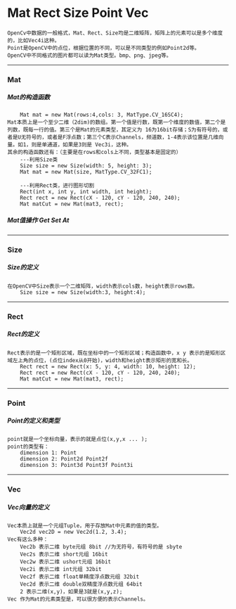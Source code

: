 # Mat Rect Size Point Vec
    OpenCv中数据的一般格式，Mat、Rect、Size均是二维矩阵，矩阵上的元素可以是多个维度的，比如Vec4i这种。
    Point是OpenCV中的点位，根据位置的不同，可以是不同类型的例如Point2d等。
    OpenCV中不同格式的图片都可以读为Mat类型。bmp、png、jpeg等。
---
### Mat
##### Mat的构造函数
        Mat mat = new Mat(rows:4,cols: 3, MatType.CV_16SC4);
    Mat本质上是一个至少二维（2dim)的数组。第一个值是行数，既第一个维度的数值，第二个是列数，既每一行的值。第三个是Mat的元素类型，其定义为 16为16bit存储；S为有符号的，或者是U无符号的，或者是F浮点数；第三个C表示Channels，频道数，1-4表示该位置是几维向量。如1，则是单通道，如果是3则是 Vec3i，这种。
    其余的构造函数还有：（主要是在rows和cols上不同，类型基本是固定的）
        ---利用Size类
        Size size = new Size(width: 5, height: 3);
        Mat mat = new Mat(size, MatType.CV_32FC1);

        ---利用Rect类，进行图形切割
        Rect(int x, int y, int width, int height);
        Rect rect = new Rect(cX - 120, cY - 120, 240, 240);
        Mat matCut = new Mat(mat3, rect);
##### Mat值操作 Get Set At

---
### Size
##### Size的定义
    在OpenCV中Size表示一个二维矩阵，width表示cols数，height表示rows数。
        Size size = new Size(width:3, height:4);


---
### Rect
##### Rect的定义
    Rect表示的是一个矩形区域，既在坐标中的一个矩形区域；构造函数中，x y 表示的是矩形区域左上角的点位，(点位index从0开始)，width和height表示矩形的宽和长。
        Rect rect = new Rect(x: 5, y: 4, width: 10, height: 12);
        Rect rect = new Rect(cX - 120, cY - 120, 240, 240);
        Mat matCut = new Mat(mat3, rect);

---
### Point
##### Point的定义和类型
    point就是一个坐标向量，表示的就是点位(x,y,x ... );
    point的类型有：
        dimension 1: Point
        dimension 2: Point2d Point2f
        dimension 3: Point3d Point3f Point3i

---
### Vec
##### Vec向量的定义
    Vec本质上就是一个元组Tuple，用于存放Mat中元素的值的类型。
        Vec2d vec2D = new Vec2d(1.2, 3.4);
    Vec有这么多种：
        Vec2b 表示二维 byte元组 8bit //为无符号，有符号的是 sbyte
        Vec2s 表示二维 short元组 16bit
        Vec2w 表示二维 ushort元组 16bit
        Vec2i 表示二维 int元组 32bit
        Vec2f 表示二维 float单精度浮点数元组 32bit
        Vec2d 表示二维 double双精度浮点数元组 64bit
        2 表示二维(x,y)，如果是3就是(x,y,z);
    Vec 作为Mat的元素类型是，可以很方便的表示Channels。
